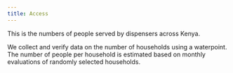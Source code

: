 ```yaml
---
title: Access 
---
```

This is the numbers of people served by dispensers across Kenya. 

We collect and verify data on the number of households using a waterpoint. The number of people per household is estimated based on monthly evaluations of randomly selected households.
